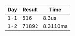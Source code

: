 | Day | Result | Time     |
| --- | ------ | -------- |
| 1-1 | 516    | 8.3us    |
| 1-2 | 71892  | 8.3110ms |